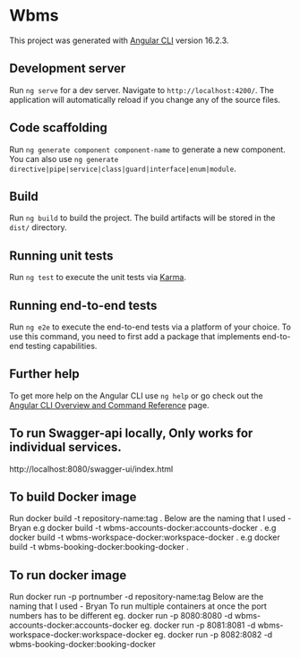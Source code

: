 # Wbms

This project was generated with [Angular CLI](https://github.com/angular/angular-cli) version 16.2.3.

## Development server

Run `ng serve` for a dev server. Navigate to `http://localhost:4200/`. The application will automatically reload if you change any of the source files.

## Code scaffolding

Run `ng generate component component-name` to generate a new component. You can also use `ng generate directive|pipe|service|class|guard|interface|enum|module`.

## Build

Run `ng build` to build the project. The build artifacts will be stored in the `dist/` directory.

## Running unit tests

Run `ng test` to execute the unit tests via [Karma](https://karma-runner.github.io).

## Running end-to-end tests

Run `ng e2e` to execute the end-to-end tests via a platform of your choice. To use this command, you need to first add a package that implements end-to-end testing capabilities.

## Further help

To get more help on the Angular CLI use `ng help` or go check out the [Angular CLI Overview and Command Reference](https://angular.io/cli) page.

## To run Swagger-api locally, Only works for individual services.
http://localhost:8080/swagger-ui/index.html

## To build Docker image
Run docker build -t repository-name:tag .
Below are the naming that I used - Bryan
e.g docker build -t wbms-accounts-docker:accounts-docker .
e.g docker build -t wbms-workspace-docker:workspace-docker .
e.g docker build -t wbms-booking-docker:booking-docker .

## To run docker image
Run docker run -p portnumber -d repository-name:tag
Below are the naming that I used - Bryan
To run multiple containers at once the port numbers has to be different 
eg. docker run -p 8080:8080 -d wbms-accounts-docker:accounts-docker
eg. docker run -p 8081:8081 -d wbms-workspace-docker:workspace-docker
eg. docker run -p 8082:8082 -d wbms-booking-docker:booking-docker

